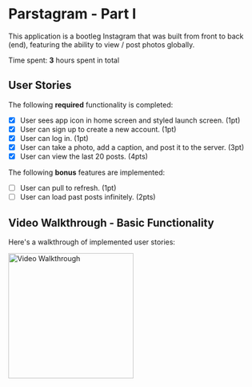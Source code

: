 # Parstagram - Part I

This application is a bootleg Instagram that was built from front to back (end), featuring the ability to 
view / post photos globally.

Time spent: **3** hours spent in total

## User Stories

The following **required** functionality is completed:

- [x] User sees app icon in home screen and styled launch screen. (1pt)
- [x] User can sign up to create a new account. (1pt)
- [x] User can log in. (1pt)
- [x] User can take a photo, add a caption, and post it to the server. (3pt)
- [x] User can view the last 20 posts. (4pts)

The following **bonus** features are implemented:

- [ ] User can pull to refresh. (1pt)
- [ ] User can load past posts infinitely. (2pts)

## Video Walkthrough - Basic Functionality

Here's a walkthrough of implemented user stories:

<img src='http://g.recordit.co/QZnA9A2ftS.gif' title='Basic Functionality' width='250' alt='Video Walkthrough' />
